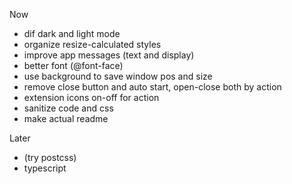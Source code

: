 Now
* dif dark and light mode
* organize resize-calculated styles
* improve app messages (text and display)
* better font (@font-face)
* use background to save window pos and size
* remove close button and auto start, open-close both by action
* extension icons on-off for action
* sanitize code and css
* make actual readme

Later
* (try postcss)
* typescript